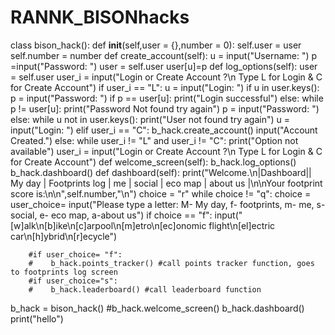 # RANNK_BISONhacks
class bison_hack():
    def __init__(self,user = {},number = 0):
        self.user = user
        self.number = number
    def create_account(self):
        u = input("Username: ")
        p =input("Password: ")
        user = self.user
        user[u]=p
    def log_options(self):
        user = self.user
        user_i = input("Login or Create Account ?\n Type L for Login & C for Create Account")
        if user_i == "L":
            u = input("Login: ")
            if u in user.keys():
                p = input("Password: ")
                if p == user[u]:
                    print("Login successful")
                else:
                    while p != user[u]:
                        print("Password Not found try again")
                        p = input("Password: ")
            else:
                while u not in user.keys():
                    print("User not found try again")
                    u = input("Login: ")
        elif user_i == "C":
            b_hack.create_account()
            input("Account Created.")
        else:
            while user_i != "L" and user_i != "C":
                print("Option not available")
                user_i = input("Login or Create Account ?\n Type L for Login & C for Create Account")
    def welcome_screen(self):
       b_hack.log_options()
       b_hack.dashboard()
    def dashboard(self):
        print("Welcome.\n|Dashboard|| My day | Footprints log | me | social | eco map | about us |\n\nYour footprint score is:\n\n",self.number,"\n")
        choice = "r"
        while choice != "q":
            choice = user_choice= input("Please type a letter: M- My day, f- footprints, m- me, s- social, e- eco map, a-about us")
            if choice == "f":
                input("[w]alk\n[b]ike\n[c]arpool\n[m]etro\n[ec]onomic flight\n[el]ectric car\n[h]ybrid\n[r]ecycle")

        #if user_choice= "f":
        #    b_hack.points_tracker() #call points tracker function, goes to footprints log screen 
        #if user_choice="s":
        #    b_hack.leaderboard() #call leaderboard function
        
    

                

b_hack = bison_hack()
#b_hack.welcome_screen()
b_hack.dashboard()
print("hello")

